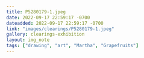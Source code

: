 ```yaml
---
title: P5280179-1.jpeg
date: 2022-09-17 22:59:17 -0700
dateadded: 2022-09-17 22:59:17 -0700
link: "images/clearings/P5280179-1.jpeg"
gallery: clearings-exhibition
layout: img_note
tags: ["drawing", "art", "Martha", "Grapefruits"]
--- 
```

